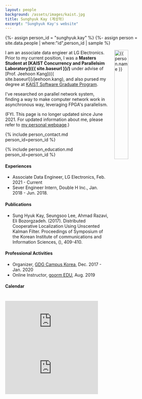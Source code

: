 ```yaml
---
layout: people
background: /assets/images/kaist.jpg
title: Sunghyuk Kay (계성혁)
excerpt: "Sunghyuk Kay's website"
---
```


{%- assign person_id = "sunghyuk.kay" %}
{%- assign person = site.data.people | where:"id",person_id | sample %}

<img align="right" style="width: 30%; padding-left: 3%;" src="{{ site.baseurl }}/assets/images/people/sunghyuk.kay.jpg" alt="{{ person.name }}">

I am an associate data engieer at LG Electronics. Prior to my current position, I was a **Masters Student at [KAIST Concurrency and Parallelsim Laboratory]({{ site.baseurl }}/)** under advise of [Prof. Jeehoon Kang]({{ site.baseurl}}/jeehoon.kang), and also pursed my degree at [KAIST Software Graduate Program](http://software.kaist.ac.kr/). 

I've researched on parallel network system, finding a way to make computer network work in asynchronous way, leveraging FPGA's parallelism.

(FYI. This page is no longer updated since June 2021. For updated information about me, please refer to [my personal webpage](https://blog.lkaybob.pe.kr/about/).)


{% include person_contact.md person_id=person_id %}


{% include person_education.md person_id=person_id %}


#### Experiences

- Associate Data Engineer, LG Electronics, Feb. 2021 - Current
- Sever Engineer Intern, Double H Inc., Jan. 2018 - Jun. 2018.


#### Publications

* Sung Hyuk Kay, Seungsoo Lee, Ahmad Razavi, Eli Bozorgzadeh. (2017). Distributed Cooperative Localization Using Unscented Kalman Filter. Proceedings of Symposium of the Korean Institute of communications and Information Sciences, (), 409-410.


#### Professional Activities

- Organizer, [GDG Campus Korea](https://www.meetup.com/GDG-Campus/), Dec. 2017 - Jan. 2020
- Online Instructor, [goorm EDU](https://edu.goorm.io/teach/lecture/13020/vue-js%EB%A1%9C-%EC%8B%9C%EC%9E%91%ED%95%98%EB%8A%94-spa-%EA%B0%9C%EB%B0%9C), Aug. 2019


#### Calendar

<div class="responsive-iframe-container big-container">
    <iframe src="https://calendar.google.com/calendar/b/2/embed?height=600&amp;wkst=1&amp;bgcolor=%23ffffff&amp;ctz=Asia%2FSeoul&amp;src=c3VuZ2h5dWsua2F5QGNwLmthaXN0LmFjLmty&amp;src=ZW4uc291dGhfa29yZWEjaG9saWRheUBncm91cC52LmNhbGVuZGFyLmdvb2dsZS5jb20&amp;color=%23039BE5&amp;color=%230B8043&amp;showTitle=0&amp;mode=WEEK" style="border-width:0; margin-top:15pt;" frameborder="0" scrolling="no"></iframe>
</div>
<div class="responsive-iframe-container small-container" style="height: 1000;">
    <iframe src="https://calendar.google.com/calendar/b/2/embed?height=600&amp;wkst=1&amp;bgcolor=%23ffffff&amp;ctz=Asia%2FSeoul&amp;src=c3VuZ2h5dWsua2F5QGNwLmthaXN0LmFjLmty&amp;src=ZW4uc291dGhfa29yZWEjaG9saWRheUBncm91cC52LmNhbGVuZGFyLmdvb2dsZS5jb20&amp;color=%23039BE5&amp;showTitle=0&amp;color=%230B8043&amp;mode=AGENDA" style="border-width:0" frameborder="0" scrolling="no"></iframe>
</div>


